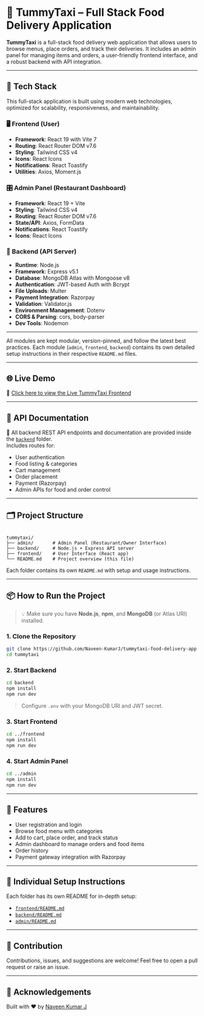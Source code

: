 # 🛵 TummyTaxi – Full Stack Food Delivery Application

**TummyTaxi** is a full-stack food delivery web application that allows users to browse menus, place orders, and track their deliveries. It includes an admin panel for managing items and orders, a user-friendly frontend interface, and a robust backend with API integration.

---

## 🚀 Tech Stack

This full-stack application is built using modern web technologies, optimized for scalability, responsiveness, and maintainability.

### 🖥️ Frontend (User)

- **Framework**: React 19 with Vite 7
- **Routing**: React Router DOM v7.6
- **Styling**: Tailwind CSS v4
- **Icons**: React Icons
- **Notifications**: React Toastify
- **Utilities**: Axios, Moment.js

### 🎛️ Admin Panel (Restaurant Dashboard)

- **Framework**: React 19 + Vite
- **Styling**: Tailwind CSS v4
- **Routing**: React Router DOM v7.6
- **State/API**: Axios, FormData
- **Notifications**: React Toastify
- **Icons**: React Icons

### 🧠 Backend (API Server)

- **Runtime**: Node.js
- **Framework**: Express v5.1
- **Database**: MongoDB Atlas with Mongoose v8
- **Authentication**: JWT-based Auth with Bcrypt
- **File Uploads**: Multer
- **Payment Integration**: Razorpay
- **Validation**: Validator.js
- **Environment Management**: Dotenv
- **CORS & Parsing**: cors, body-parser
- **Dev Tools**: Nodemon

---

All modules are kept modular, version-pinned, and follow the latest best practices. Each module (`admin`, `frontend`, `backend`) contains its own detailed setup instructions in their respective `README.md` files.

---

## 🌐 Live Demo

🔗 [Click here to view the Live TummyTaxi Frontend](https://tummytaxi-food-delivery-frontend.onrender.com/)

---

## 📘 API Documentation

📄 All backend REST API endpoints and documentation are provided inside the [`backend`](./backend/README.md) folder.  
Includes routes for:
- User authentication
- Food listing & categories
- Cart management
- Order placement
- Payment (Razorpay)
- Admin APIs for food and order control

---

## 🗂 Project Structure

```

tummytaxi/
├── admin/       # Admin Panel (Restaurant/Owner Interface)
├── backend/     # Node.js + Express API server
├── frontend/    # User Interface (React app)
└── README.md    # Project overview (this file)

````

Each folder contains its own `README.md` with setup and usage instructions.

---

## 📦 How to Run the Project

> 💡 Make sure you have **Node.js**, **npm**, and **MongoDB** (or Atlas URI) installed.

### 1. Clone the Repository

```bash
git clone https://github.com/Naveen-KumarJ/tummytaxi-food-delivery-app
cd tummytaxi
````

### 2. Start Backend

```bash
cd backend
npm install
npm run dev
```

> Configure `.env` with your MongoDB URI and JWT secret.

### 3. Start Frontend

```bash
cd ../frontend
npm install
npm run dev
```

### 4. Start Admin Panel

```bash
cd ../admin
npm install
npm run dev
```

---

## 📍 Features

* User registration and login
* Browse food menu with categories
* Add to cart, place order, and track status
* Admin dashboard to manage orders and food items
* Order history
* Payment gateway integration with Razorpay

---

## 📁 Individual Setup Instructions

Each folder has its own README for in-depth setup:

* [`frontend/README.md`](./frontend/README.md)
* [`backend/README.md`](./backend/README.md)
* [`admin/README.md`](./admin/README.md)

---

## 🤝 Contribution

Contributions, issues, and suggestions are welcome!
Feel free to open a pull request or raise an issue.

---

## 🙌 Acknowledgements

Built with ❤️ by [Naveen Kumar J](https://github.com/Naveen-KumarJ)
